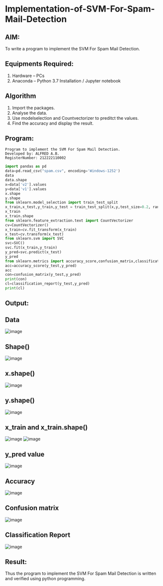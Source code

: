 # Implementation-of-SVM-For-Spam-Mail-Detection

## AIM:
To write a program to implement the SVM For Spam Mail Detection.

## Equipments Required:
1. Hardware – PCs
2. Anaconda – Python 3.7 Installation / Jupyter notebook

## Algorithm
1. Import the packages.
2. Analyse the data.
3. Use modelselection and Countvectorizer to preditct the values.
4. Find the accuracy and display the result.
## Program:
```
Program to implement the SVM For Spam Mail Detection.
Developed by: ALFRED A.B.
RegisterNumber: 212222110002
```
```python
import pandas as pd
data=pd.read_csv("spam.csv", encoding='Windows-1252')
data
data.shape
x=data['v2'].values
y=data['v1'].values
x.shape
y.shape
from sklearn.model_selection import train_test_split
x_train,x_test,y_train,y_test = train_test_split(x,y,test_size=0.2, random_state=0)
x_train
x_train.shape
from sklearn.feature_extraction.text import CountVectorizer
cv=CountVectorizer()
x_train=cv.fit_transform(x_train)
x_test=cv.transform(x_test)
from sklearn.svm import SVC
svc=SVC()
svc.fit(x_train,y_train)
y_pred=svc.predict(x_test)
y_pred
from sklearn.metrics import accuracy_score,confusion_matrix,classification_report
acc=accuracy_score(y_test,y_pred)
acc
con=confusion_matrix(y_test,y_pred)
print(con)
cl=classification_report(y_test,y_pred)
print(cl)
```

## Output:
## Data
![image](https://github.com/user-attachments/assets/26390abb-a3c1-43e0-ab45-d7d7876c1b11)

## Shape()
![image](https://github.com/user-attachments/assets/99e9a0e8-744d-42b2-89d6-a1e6471732b0)

## x.shape()
![image](https://github.com/user-attachments/assets/14f59666-0cad-4965-96b4-e932dfbe1bd5)

## y.shape()
![image](https://github.com/user-attachments/assets/5e2e5373-eee7-4f3c-a884-f4a9b082f75c)

## x_train and x_train.shape()
![image](https://github.com/user-attachments/assets/2b8c9b79-cf19-40ab-9034-563b70e82dd1)
![image](https://github.com/user-attachments/assets/8c804797-b87f-444d-917b-21ce0254879b)

## y_pred value
![image](https://github.com/user-attachments/assets/819ee38c-676a-4dc3-a938-df3313b5eb80)

## Accuracy
![image](https://github.com/user-attachments/assets/0db8c237-a3f8-4e72-91fd-76e6d9b21d82)

## Confusion matrix
![image](https://github.com/user-attachments/assets/0df9c09d-9100-4908-ae27-2e9bd2b77a48)

## Classification Report 
![image](https://github.com/user-attachments/assets/970f1d7a-23d1-4364-9cb7-4fddb4520f9f)

## Result:
Thus the program to implement the SVM For Spam Mail Detection is written and verified using python programming.

